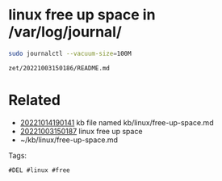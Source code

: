 # linux free up space in /var/log/journal/

```bash
sudo journalctl --vacuum-size=100M
```

` zet/20221003150186/README.md `

# Related

- [20221014190141](/zet/20221014190141/README.md) kb file named kb/linux/free-up-space.md
- [20221003150187](/zet/20221003150187/README.md) linux free up space
- ~/kb/linux/free-up-space.md

Tags:

    #DEL #linux #free 
